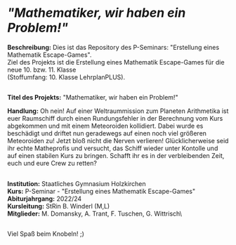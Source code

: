 # *"Mathematiker, wir haben ein Problem!"*

**Beschreibung:** Dies ist das Repository des P-Seminars: "Erstellung eines Mathematik Escape-Games".\
Ziel des Projekts ist die Erstellung eines Mathematik Escape-Games für die neue 10. bzw. 11. Klasse \
(Stoffumfang: 10. Klasse LehrplanPLUS).
##
**Titel des Projekts:** "Mathematiker, wir haben ein Problem!" 

**Handlung:**
Oh nein! Auf einer Weltraummission zum Planeten Arithmetika ist euer Raumschiff durch einen Rundungsfehler in der Berechnung vom Kurs abgekommen und mit einem Meteoroiden kollidiert.
Dabei wurde es beschädigt und driftet nun geradewegs auf einen noch viel größeren Meteoroiden zu!
Jetzt bloß nicht die Nerven verlieren!
Glücklicherweise seid ihr echte Matheprofis und versucht, das Schiff wieder unter Kontolle und auf einen stabilen Kurs zu bringen.
Schafft ihr es in der verbleibenden Zeit, euch und eure Crew zu retten?
##
**Institution:** Staatliches Gymnasium Holzkirchen \
**Kurs:** P-Seminar - "Erstellung eines Mathematik Escape-Games" \
**Abiturjahrgang:** 2022/24 \
**Kursleitung:** StRin B. Winderl (M,L) \
**Mitglieder:** M. Domansky, A. Trant, F. Tuschen, G. Wittrisch\
##
Viel Spaß beim Knobeln! ;)
